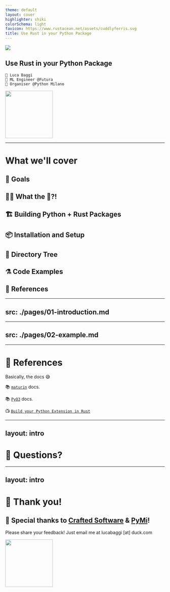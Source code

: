 ```yaml
---
theme: default
layout: cover
highlighter: shiki
colorSchema: light
favicon: https://www.rustacean.net/assets/cuddlyferris.svg
title: Use Rust in your Python Package
---
```


<div class="absolute top-10">
  <img src="/ferris.gif">

  <h2>
  Use Rust in your Python Package
  </h2>
</div>


<div class="absolute bottom-10">

    👤 Luca Baggi
    💼 ML Engineer @Futura
    🐍 Organiser @Python Milano

</div>

<div class="absolute right-5 top-5">
<img height="150" width="150"  src="/qr-github.svg">
</div>


---

# What we'll cover

<v-clicks>

## 🎯 Goals

## 😵‍💫 What the 🦀?!

## 🏗️ Building Python + Rust Packages 

## 📦 Installation and Setup

## 🔎 Directory Tree

## ⚗️ Code Examples

## 🔗 References

</v-clicks>


---
src: ./pages/01-introduction.md
---

---
src: ./pages/02-example.md
---

---

# 🔗 References
Basically, the docs 😅

📚 [`maturin`](https://www.maturin.rs/) docs.

📚 [`PyO3`](https://pyo3.rs/) docs.

📺 [`Build your Python Extension in Rust`](https://www.youtube.com/watch?v=FolV-xUD3Ko)


---
layout: intro
---

# 🙋 Questions?


---
layout: intro
---

# 🙏 Thank you!
## 🎉 Special thanks to [Crafted Software](craftedsoftware.org) & [PyMi](http://milano.python.it/)!

Please share your feedback! Just email me at lucabaggi [at] duck.com

<div class="absolute right-5 top-5">
<img height="150" width="150"  src="/qr-linkedin.svg">
</div>
